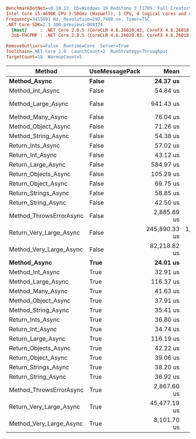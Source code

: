 ``` ini

BenchmarkDotNet=v0.10.13, OS=Windows 10 Redstone 3 [1709, Fall Creators Update] (10.0.16299.309)
Intel Core i5-4690K CPU 3.50GHz (Haswell), 1 CPU, 4 logical cores and 4 physical cores
Frequency=3415991 Hz, Resolution=292.7408 ns, Timer=TSC
.NET Core SDK=2.1.300-preview1-008174
  [Host]     : .NET Core 2.0.5 (CoreCLR 4.6.26020.03, CoreFX 4.6.26018.01), 64bit RyuJIT
  Job-FHCPMP : .NET Core 2.0.5 (CoreCLR 4.6.26020.03, CoreFX 4.6.26018.01), 64bit RyuJIT

RemoveOutliers=False  Runtime=Core  Server=True  
Toolchain=.NET Core 2.0  LaunchCount=2  RunStrategy=Throughput  
TargetCount=10  WarmupCount=5  

```
|                  Method | UseMessagePack |          Mean |         Error |        StdDev |       Op/s |  Version | Rank |     Gen 0 |     Gen 1 |     Gen 2 |   Allocated |
|------------------------ |--------------- |--------------:|--------------:|--------------:|-----------:|--------- |-----:|----------:|----------:|----------:|------------:|
|            **Method_Async** |          **False** |      **24.37 us** |     **0.3399 us** |     **0.3914 us** | **41,030.389** | **0.10.2.0** |    **2** |    **0.3052** |         **-** |         **-** |     **7.66 KB** |
|        Method_Int_Async |          False |      54.84 us |     0.2774 us |     0.3195 us | 18,233.707 | 0.10.2.0 |   13 |    1.2207 |         - |         - |    29.98 KB |
|      Method_Large_Async |          False |     941.43 us |     0.8801 us |     1.0136 us |  1,062.218 | 0.10.2.0 |   21 |   14.6484 |    0.9766 |         - |   280.12 KB |
|       Method_Many_Async |          False |      76.04 us |     0.2327 us |     0.2679 us | 13,150.128 | 0.10.2.0 |   17 |    1.3428 |         - |         - |    32.44 KB |
|     Method_Object_Async |          False |      71.26 us |     0.4273 us |     0.4921 us | 14,033.309 | 0.10.2.0 |   16 |    1.3428 |         - |         - |    32.38 KB |
|     Method_String_Async |          False |      54.38 us |     0.2369 us |     0.2728 us | 18,388.810 | 0.10.2.0 |   12 |    1.2817 |         - |         - |    29.98 KB |
|       Return_Ints_Async |          False |      57.02 us |     2.6424 us |     3.0430 us | 17,537.172 | 0.10.2.0 |   14 |    1.0986 |         - |         - |     7.87 KB |
|        Return_Int_Async |          False |      43.12 us |     0.8191 us |     0.9433 us | 23,191.945 | 0.10.2.0 |   11 |    1.0376 |         - |         - |     7.87 KB |
|      Return_Large_Async |          False |     584.97 us |     2.6891 us |     3.0968 us |  1,709.500 | 0.10.2.0 |   20 |    7.8125 |         - |         - |     7.87 KB |
|    Return_Objects_Async |          False |     105.29 us |     3.6991 us |     4.2599 us |  9,497.897 | 0.10.2.0 |   18 |    1.4648 |         - |         - |      7.9 KB |
|     Return_Object_Async |          False |      69.75 us |     3.2862 us |     3.7844 us | 14,337.246 | 0.10.2.0 |   16 |    1.0986 |         - |         - |     7.88 KB |
|    Return_Strings_Async |          False |      58.85 us |     2.0599 us |     2.3722 us | 16,993.001 | 0.10.2.0 |   15 |    1.0986 |         - |         - |      7.9 KB |
|     Return_String_Async |          False |      42.50 us |     0.7419 us |     0.8543 us | 23,531.010 | 0.10.2.0 |   10 |    1.0986 |         - |         - |     7.88 KB |
| Method_ThrowsErrorAsync |          False |   2,885.89 us |     4.2454 us |     4.8890 us |    346.514 | 0.10.2.0 |   23 |   15.6250 |         - |         - |     8.02 KB |
| Return_Very_Large_Async |          False | 245,890.33 us | 1,698.0264 us | 1,955.4495 us |      4.067 | 0.10.2.0 |   27 |  437.5000 |  187.5000 |   62.5000 |    30.25 KB |
| Method_Very_Large_Async |          False |  82,218.82 us |   629.3214 us |   724.7274 us |     12.163 | 0.10.2.0 |   26 | 1187.5000 |  875.0000 |  750.0000 | 27055.51 KB |
|            **Method_Async** |           **True** |      **24.01 us** |     **0.2128 us** |     **0.2450 us** | **41,646.156** | **0.10.2.0** |    **1** |    **0.3662** |         **-** |         **-** |     **7.67 KB** |
|        Method_Int_Async |           True |      32.91 us |     0.4146 us |     0.4775 us | 30,383.915 | 0.10.2.0 |    3 |    0.3052 |         - |         - |      8.2 KB |
|      Method_Large_Async |           True |     116.37 us |     0.2450 us |     0.2821 us |  8,593.572 | 0.10.2.0 |   19 |    0.9766 |         - |         - |    12.32 KB |
|       Method_Many_Async |           True |      41.63 us |     0.0481 us |     0.0554 us | 24,021.282 | 0.10.2.0 |    9 |    0.3662 |         - |         - |     8.27 KB |
|     Method_Object_Async |           True |      37.91 us |     0.1348 us |     0.1553 us | 26,376.832 | 0.10.2.0 |    7 |    0.3662 |         - |         - |     8.22 KB |
|     Method_String_Async |           True |      35.41 us |     0.6767 us |     0.7793 us | 28,241.074 | 0.10.2.0 |    5 |    0.3662 |         - |         - |      8.2 KB |
|       Return_Ints_Async |           True |      36.80 us |     0.7497 us |     0.8634 us | 27,172.475 | 0.10.2.0 |    6 |    0.3052 |         - |         - |     7.86 KB |
|        Return_Int_Async |           True |      34.74 us |     0.6733 us |     0.7754 us | 28,785.143 | 0.10.2.0 |    4 |    0.2441 |         - |         - |     7.85 KB |
|      Return_Large_Async |           True |     116.19 us |     1.1460 us |     1.3198 us |  8,606.387 | 0.10.2.0 |   19 |    0.8545 |         - |         - |     7.88 KB |
|    Return_Objects_Async |           True |      42.22 us |     0.9316 us |     1.0729 us | 23,685.282 | 0.10.2.0 |   10 |    0.3662 |         - |         - |      7.9 KB |
|     Return_Object_Async |           True |      39.06 us |     0.6392 us |     0.7361 us | 25,603.181 | 0.10.2.0 |    8 |    0.3052 |         - |         - |     7.88 KB |
|    Return_Strings_Async |           True |      38.20 us |     0.8732 us |     1.0056 us | 26,175.053 | 0.10.2.0 |    7 |    0.3052 |         - |         - |     7.89 KB |
|     Return_String_Async |           True |      36.92 us |     0.2074 us |     0.2388 us | 27,086.627 | 0.10.2.0 |    6 |    0.3052 |         - |         - |     7.87 KB |
| Method_ThrowsErrorAsync |           True |   2,867.60 us |     6.5798 us |     7.5773 us |    348.724 | 0.10.2.0 |   22 |    7.8125 |         - |         - |     8.02 KB |
| Return_Very_Large_Async |           True |  45,477.19 us |   991.5604 us | 1,141.8823 us |     21.989 | 0.10.2.0 |   25 | 1250.0000 | 1187.5000 | 1187.5000 |     8.41 KB |
| Method_Very_Large_Async |           True |   8,101.70 us |   101.2858 us |   116.6409 us |    123.431 | 0.10.2.0 |   24 |  375.0000 |  343.7500 |  343.7500 |   1325.7 KB |
